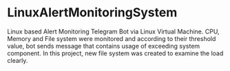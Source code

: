 # LinuxAlertMonitoringSystem
Linux based Alert Monitoring Telegram Bot via Linux Virtual Machine. CPU, Memory and File system were monitored and according to their threshold value, bot sends message that contains usage of exceeding system component. In this project, new file system was created to examine the load clearly.
